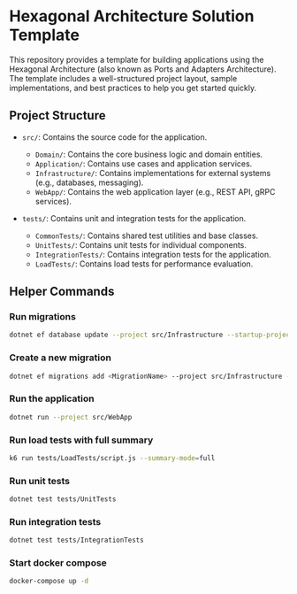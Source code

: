 # Hexagonal Architecture Solution Template

This repository provides a template for building applications using the Hexagonal Architecture (also known as Ports and Adapters Architecture). The template includes a well-structured project layout, sample implementations, and best practices to help you get started quickly.

## Project Structure

- `src/`: Contains the source code for the application.
    - `Domain/`: Contains the core business logic and domain entities.
    - `Application/`: Contains use cases and application services.
    - `Infrastructure/`: Contains implementations for external systems (e.g., databases, messaging).
    - `WebApp/`: Contains the web application layer (e.g., REST API, gRPC services).

- `tests/`: Contains unit and integration tests for the application.
    - `CommonTests/`: Contains shared test utilities and base classes.
    - `UnitTests/`: Contains unit tests for individual components.
    - `IntegrationTests/`: Contains integration tests for the application.
    - `LoadTests/`: Contains load tests for performance evaluation.

## Helper Commands

### Run migrations

```bash
dotnet ef database update --project src/Infrastructure --startup-project src/WebApp --output-dir src/Infrastructure/Data/Migrations
```

### Create a new migration

```bash
dotnet ef migrations add <MigrationName> --project src/Infrastructure --startup-project src/WebApp --output-dir src/Infrastructure/Data/Migrations
```
### Run the application

```bash
dotnet run --project src/WebApp
```

### Run load tests with full summary

```bash
k6 run tests/LoadTests/script.js --summary-mode=full
```

### Run unit tests

```bash
dotnet test tests/UnitTests
```

### Run integration tests

```bash
dotnet test tests/IntegrationTests
```

### Start docker compose

```bash
docker-compose up -d
```